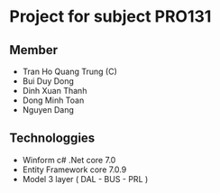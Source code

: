 # Project for subject PRO131 
## Member
- Tran Ho Quang Trung (C)
- Bui Duy Dong
- Dinh Xuan Thanh
- Dong Minh Toan
- Nguyen Dang
## Technologgies
- Winform c# .Net core 7.0
- Entity Framework core 7.0.9
- Model 3 layer ( DAL - BUS - PRL )
